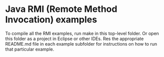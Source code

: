 
Java RMI (Remote Method Invocation) examples
============================================

To compile all the RMI examples, run make in this top-level folder. Or open this folder as a
project in Eclipse or other IDEs. Res the appropriate README.md file in each example subfolder
for instructions on how to run that particular example.
